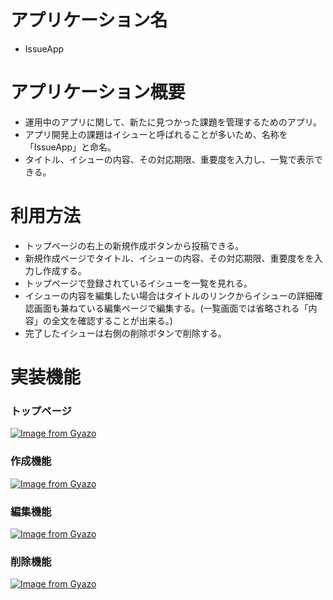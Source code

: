 # アプリケーション名
- IssueApp

# アプリケーション概要
- 運用中のアプリに関して、新たに見つかった課題を管理するためのアプリ。
- アプリ開発上の課題はイシューと呼ばれることが多いため、名称を「IssueApp」と命名。
- タイトル、イシューの内容、その対応期限、重要度を入力し、一覧で表示できる。

# 利用方法
- トップページの右上の新規作成ボタンから投稿できる。
- 新規作成ページでタイトル、イシューの内容、その対応期限、重要度をを入力し作成する。
- トップページで登録されているイシューを一覧を見れる。
- イシューの内容を編集したい場合はタイトルのリンクからイシューの詳細確認画面も兼ねている編集ページで編集する。(一覧画面では省略される「内容」の全文を確認することが出来る。)
- 完了したイシューは右側の削除ボタンで削除する。

# 実装機能
### トップページ
[![Image from Gyazo](https://i.gyazo.com/266972f604d502c8c61150cd002a4048.png)](https://gyazo.com/266972f604d502c8c61150cd002a4048)

### 作成機能
[![Image from Gyazo](https://i.gyazo.com/89a520ee2075c1a4dec88125b32fc3f6.gif)](https://gyazo.com/89a520ee2075c1a4dec88125b32fc3f6)

### 編集機能
[![Image from Gyazo](https://i.gyazo.com/368564daaeb0f89c0f33f59a9da38f84.gif)](https://gyazo.com/368564daaeb0f89c0f33f59a9da38f84)

### 削除機能
[![Image from Gyazo](https://i.gyazo.com/702918cd7847c3ed0a42e9937d2bb796.gif)](https://gyazo.com/702918cd7847c3ed0a42e9937d2bb796)
